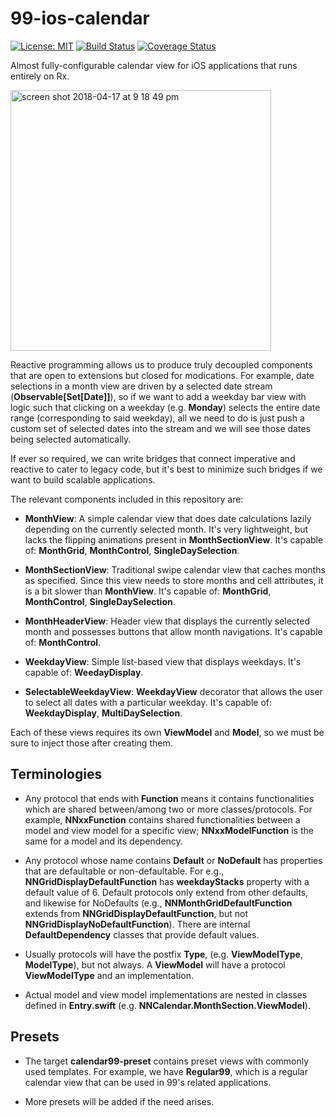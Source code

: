 # 99-ios-calendar

[![License: MIT](https://img.shields.io/badge/License-MIT-yellow.svg)](https://opensource.org/licenses/MIT)
[![Build Status](https://travis-ci.org/team99/99-ios-calendar.svg?branch=master)](https://travis-ci.org/team99/99-ios-calendar)
[![Coverage Status](https://coveralls.io/repos/github/team99/99-ios-calendar/badge.svg?branch=master&dummy=false)](https://coveralls.io/github/team99/99-ios-calendar?branch=master&dummy=false)

Almost fully-configurable calendar view for iOS applications that runs entirely on Rx.

<img width="417" alt="screen shot 2018-04-17 at 9 18 49 pm" src="https://user-images.githubusercontent.com/12141908/38876198-383f6200-4286-11e8-9c68-5275ba82be93.png">

Reactive programming allows us to produce truly decoupled components that are open to extensions but closed for modications. For example, date selections in a month view are driven by a selected date stream (**Observable[Set[Date]]**), so if we want to add a weekday bar view with logic such that clicking on a weekday (e.g. **Monday**) selects the entire date range (corresponding to said weekday), all we need to do is just push a custom set of selected dates into the stream and we will see those dates being selected automatically.

If ever so required, we can write bridges that connect imperative and reactive to cater to legacy code, but it's best to minimize such bridges if we want to build scalable applications.

The relevant components included in this repository are:

- **MonthView**: A simple calendar view that does date calculations lazily depending on the currently selected month. It's very lightweight, but lacks the flipping animations present in **MonthSectionView**. It's capable of: **MonthGrid**, **MonthControl**, **SingleDaySelection**.

- **MonthSectionView**: Traditional swipe calendar view that caches months as specified. Since this view needs to store months and cell attributes, it is a bit slower than **MonthView**. It's capable of: **MonthGrid**, **MonthControl**, **SingleDaySelection**.

- **MonthHeaderView**: Header view that displays the currently selected month and possesses buttons that allow month navigations. It's capable of: **MonthControl**.

- **WeekdayView**: Simple list-based view that displays weekdays. It's capable of: **WeedayDisplay**.

- **SelectableWeekdayView**: **WeekdayView** decorator that allows the user to select all dates with a particular weekday. It's capable of: **WeekdayDisplay**, **MultiDaySelection**. 

Each of these views requires its own **ViewModel** and **Model**, so we must be sure to inject those after creating them.

## Terminologies

- Any protocol that ends with **Function** means it contains functionalities which are shared between/among two or more classes/protocols. For example, **NNxxFunction** contains shared functionalities between a model and view model for a specific view; **NNxxModelFunction** is the same for a model and its dependency.

- Any protocol whose name contains **Default** or **NoDefault** has properties that are defaultable or non-defaultable. For e.g., **NNGridDisplayDefaultFunction** has **weekdayStacks** property with a default value of 6. Default protocols only extend from other defaults, and likewise for NoDefaults (e.g., **NNMonthGridDefaultFunction** extends from **NNGridDisplayDefaultFunction**, but not **NNGridDisplayNoDefaultFunction**). There are internal **DefaultDependency** classes that provide default values. 

- Usually protocols will have the postfix **Type**, (e.g. **ViewModelType**, **ModelType**), but not always. A **ViewModel** will have a protocol **ViewModelType** and an implementation.

- Actual model and view model implementations are nested in classes defined in **Entry.swift** (e.g. **NNCalendar.MonthSection.ViewModel**).

## Presets

- The target **calendar99-preset** contains preset views with commonly used templates. For example, we have **Regular99**, which is a regular calendar view that can be used in 99's related applications.

- More presets will be added if the need arises.
